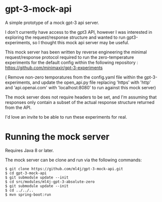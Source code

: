 # gpt-3-mock-api

A simple prototype of a mock gpt-3 api server.

I don't currently have access to the gpt3 API, however I was interested in exploring the request/response structure and wanted to run gpt3-experiments,
so I thought this mock api server may be useful.

This mock server has been written by reverse engineering the minimal request/response protocol required to run the zero-temperature experiments for the default config within the following repository :   https://github.com/minimaxir/gpt-3-experiments

( Remove non-zero temporatures from the config.yaml file within the gpt-3-experiments,  and update the open_api.py file replacing 'https' with 'http' and 'api.openai.com' with 'localhost:8080' to run against this mock server)

The mock server does not require headers to be set, and I'm assuming that responses only contain a subset of the actual response structure returned from the API.

I'd love an invite to be able to run these experiments for real.

# Running the mock server

Requires Java 8 or later.

The mock server can be clone and run via the following commands:

```
$ git clone https://github.com/ml4j/gpt-3-mock-api.git
$ cd gpt-3-mock-api
$ git submodule update --init
$ cd src/modules/ml4j-gpt-3-absolute-zero
$ git submodule update --init
$ cd ../../..
$ mvn spring-boot:run
